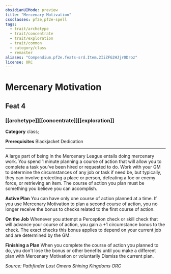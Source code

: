 ```yaml
---
obsidianUIMode: preview
title: "Mercenary Motivation"
cssclasses: pf2e,pf2e-spell
tags:
  - trait/archetype
  - trait/concentrate
  - trait/exploration
  - trait/common
  - category/class
  - remaster
aliases: "Compendium.pf2e.feats-srd.Item.2IiZFG2HJjr0Droz"
license: ORC
---
```

# Mercenary Motivation
## Feat 4
### [[archetype]][[concentrate]][[exploration]]

**Category** class; 



**Prerequisites** Blackjacket Dedication
* * *
A large part of being in the Mercenary League entails doing mercenary work. You spend 1 minute planning a course of action that will allow you to complete a task you've been hired or requested to do. Work with your GM to determine the circumstances of any job or task if need be, but typically, they can involve protecting a place or person, defeating a foe or enemy force, or retrieving an item. The course of action you plan must be something you believe you can accomplish.

**Active Plan** You can have only one course of action planned at a time. If you use Mercenary Motivation to plan a second course of action, you no longer receive the bonus to checks related to the first course of action.

**On the Job** Whenever you attempt a Perception check or skill check that will advance your course of action, you gain a +1 circumstance bonus to the check. The exact checks this bonus applies to depend on your current job and are determined by the GM.

**Finishing a Plan** When you complete the course of action you planned to do, you don't lose the bonus or other benefits until you make a different plan with Mercenary Motivation or voluntarily Dismiss the current plan.

*Source: Pathfinder Lost Omens Shining Kingdoms*
*ORC*
